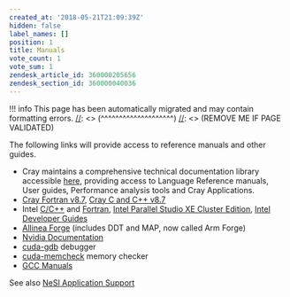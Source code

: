 ```yaml
---
created_at: '2018-05-21T21:09:39Z'
hidden: false
label_names: []
position: 1
title: Manuals
vote_count: 1
vote_sum: 1
zendesk_article_id: 360000205656
zendesk_section_id: 360000040036
---
```



[//]: <> (REMOVE ME IF PAGE VALIDATED)
[//]: <> (vvvvvvvvvvvvvvvvvvvv)
!!! info
    This page has been automatically migrated and may contain formatting errors.
[//]: <> (^^^^^^^^^^^^^^^^^^^^)
[//]: <> (REMOVE ME IF PAGE VALIDATED)
<p>The following links will provide access to reference manuals and other guides.</p>
<ul>
<li>Cray maintains a comprehensive technical documentation library accessible <a href="https://pubs.cray.com/">here</a>, providing access to Language Reference manuals, User guides, Performance analysis tools and Cray Applications.</li>
<li><span class="wysiwyg-font-size-medium"><a href="https://pubs.cray.com/content/S-3901/8.7/cray-fortran-reference-manual/fortran-compiler-introduction">Cray Fortran v8.7</a>, <a href="https://pubs.cray.com/content/S-2179/8.7/cray-c-and-c++-reference-manual/invoke-the-c-and-c++-compilers">Cray C and C++ v8.7</a></span></li>
<li>Intel <a href="https://software.intel.com/en-us/c-compilers/ipsxe-support/documentation">C/C++</a> and <a href="https://software.intel.com/en-us/fortran-compilers-support/documentation">Fortran</a>, <a href="https://software.intel.com/en-us/node/685016" target="_blank" rel="noopener">Intel Parallel Studio XE Cluster Edition</a>, <span class="wysiwyg-font-size-medium"><a href="https://software.intel.com/en-us/documentation/view-all?search_api_views_fulltext=&amp;current_page=0&amp;value=78151,83039;20813,80605,79893,20812,20902;20816;20802;20804">Intel Developer Guides</a></span>
</li>
<li>
<a href="http://content.allinea.com/downloads/userguide-forge.pdf">Allinea Forge</a> (includes DDT and MAP, now called Arm Forge)</li>
<li><a href="https://docs.nvidia.com/cuda/">Nvidia Documentation</a></li>
<li>
<a href="https://docs.nvidia.com/cuda/cuda-gdb/">cuda-gdb</a> debugger</li>
<li>
<a href="https://docs.nvidia.com/cuda/cuda-memcheck/">cuda-memcheck</a> memory checker </li>
<li><span class="wysiwyg-font-size-medium"><a href="https://gcc.gnu.org/onlinedocs/">GCC Manuals</a></span></li>
</ul>
<p>See also <a href="https://support.nesi.org.nz/hc/en-gb/articles/360000170355">NeSI Application Support</a></p>
<p> </p>